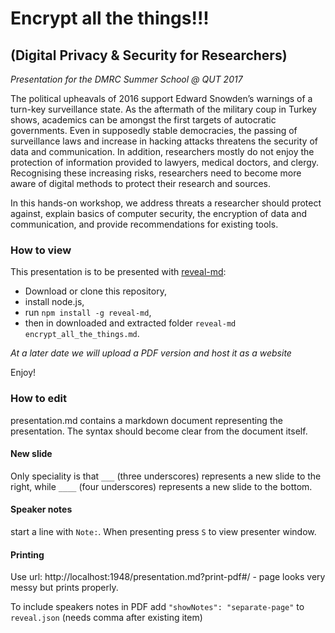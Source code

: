# Encrypt all the things!!!

## (Digital Privacy & Security for Researchers)

*Presentation for the DMRC Summer School @ QUT 2017*


The political upheavals of 2016 support Edward Snowden’s warnings of a turn-key surveillance state. As the aftermath of the military coup in Turkey shows, academics can be amongst the first targets of autocratic governments. Even in supposedly stable democracies, the passing of surveillance laws and increase in hacking attacks threatens the security of data and communication. In addition, researchers mostly do not enjoy the protection of information provided to lawyers, medical doctors, and clergy. Recognising these increasing risks, researchers need to become more aware of digital methods to protect their research and sources.

In this hands-on workshop, we address threats a researcher should protect against, explain basics of computer security, the encryption of data and communication, and provide recommendations for existing tools.

### How to view

This presentation is to be presented with [reveal-md](https://github.com/webpro/reveal-md):

* Download or clone this repository,
* install node.js,
* run `npm install -g reveal-md`,
* then in downloaded and extracted folder `reveal-md encrypt_all_the_things.md`.

*At a later date we will upload a PDF version and host it as a website*

Enjoy!

### How to edit

presentation.md contains a markdown document representing the presentation. The syntax should become clear from the document itself.

#### New slide

Only speciality is that `___` (three underscores) represents a new slide to the right, while `____` (four underscores) represents a new slide to the bottom.

#### Speaker notes

start a line with `Note:`. When presenting press `S` to view presenter window.

#### Printing

Use url: http://localhost:1948/presentation.md?print-pdf#/ - page looks very messy
but prints properly.

To include speakers notes in PDF add
`"showNotes": "separate-page"` to `reveal.json` (needs comma after existing item)
